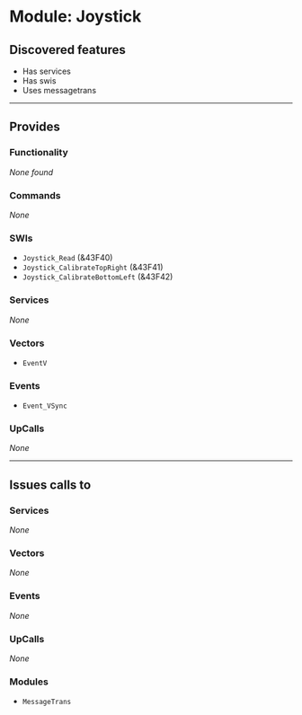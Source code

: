 # Module: Joystick

## Discovered features


* Has services
* Has swis
* Uses messagetrans

---

## Provides

### Functionality


*None found*

### Commands


*None*


### SWIs


* `Joystick_Read` (&43F40)
* `Joystick_CalibrateTopRight` (&43F41)
* `Joystick_CalibrateBottomLeft` (&43F42)


### Services


*None*


### Vectors


* `EventV`


### Events


* `Event_VSync`


### UpCalls


*None*


---

## Issues calls to

### Services


*None*


### Vectors


*None*


### Events


*None*


### UpCalls


*None*


### Modules


* `MessageTrans`



